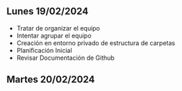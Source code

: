 ## Lunes 19/02/2024

- Tratar de organizar el equipo
- Intentar agrupar el equipo
- Creación en entorno privado de estructura de carpetas
- Planificación Inicial
- Revisar Documentación de Github

## Martes 20/02/2024